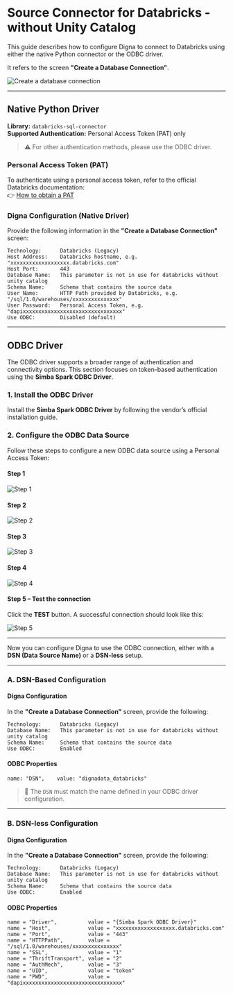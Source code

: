 # Source Connector for Databricks - without Unity Catalog

This guide describes how to configure Digna to connect to Databricks using either the native Python connector or the ODBC driver.

It refers to the screen **"Create a Database Connection"**.

![Create a database connection](images/data_source_config_input_mask.png)

---

## Native Python Driver

**Library:** `databricks-sql-connector`  
**Supported Authentication:** Personal Access Token (PAT) only

> ⚠️ For other authentication methods, please use the ODBC driver.

### Personal Access Token (PAT)

To authenticate using a personal access token, refer to the official Databricks documentation:  
👉 [How to obtain a PAT](https://docs.databricks.com/aws/en/dev-tools/auth/pat)

### Digna Configuration (Native Driver)

Provide the following information in the **"Create a Database Connection"** screen:

```
Technology:      Databricks (Legacy)
Host Address:    Databricks hostname, e.g. "xxxxxxxxxxxxxxxxxxx.databricks.com"
Host Port:       443
Database Name:   This parameter is not in use for databricks without unity catalog
Schema Name:     Schema that contains the source data
User Name:       HTTP Path provided by Databricks, e.g. "/sql/1.0/warehouses/xxxxxxxxxxxxxxx"
User Password:   Personal Access Token, e.g. "dapixxxxxxxxxxxxxxxxxxxxxxxxxxxxxxxx"
Use ODBC:        Disabled (default)
```

---

## ODBC Driver

The ODBC driver supports a broader range of authentication and connectivity options. This section focuses on token-based authentication using the **Simba Spark ODBC Driver**.

### 1. Install the ODBC Driver

Install the **Simba Spark ODBC Driver** by following the vendor’s official installation guide.

### 2. Configure the ODBC Data Source

Follow these steps to configure a new ODBC data source using a Personal Access Token:

#### Step 1
![Step 1](images/databricks/create_odbc_data_source_step1.png)

#### Step 2
![Step 2](images/databricks/create_odbc_data_source_step2.png)

#### Step 3
![Step 3](images/databricks/create_odbc_data_source_step3.png)

#### Step 4
![Step 4](images/databricks/create_odbc_data_source_step4.png)

#### Step 5 – Test the connection

Click the **TEST** button. A successful connection should look like this:

![Step 5](images/databricks/create_odbc_data_source_step5.png)

---

Now you can configure Digna to use the ODBC connection, either with a **DSN (Data Source Name)** or a **DSN-less** setup.

---

### A. DSN-Based Configuration

#### Digna Configuration

In the **"Create a Database Connection"** screen, provide the following:

```
Technology:      Databricks (Legacy)
Database Name:   This parameter is not in use for databricks without unity catalog
Schema Name:     Schema that contains the source data
Use ODBC:        Enabled
```

#### ODBC Properties

```
name: "DSN",    value: "dignadata_databricks"
```

> 🔹 The `DSN` must match the name defined in your ODBC driver configuration.

---

### B. DSN-less Configuration

#### Digna Configuration

In the **"Create a Database Connection"** screen, provide the following:

```
Technology:      Databricks (Legacy)
Database Name:   This parameter is not in use for databricks without unity catalog
Schema Name:     Schema that contains the source data
Use ODBC:        Enabled
```

#### ODBC Properties

```
name = "Driver",          value = "{Simba Spark ODBC Driver}"
name = "Host",            value = "xxxxxxxxxxxxxxxxxxx.databricks.com"
name = "Port",            value = "443"
name = "HTTPPath",        value = "/sql/1.0/warehouses/xxxxxxxxxxxxxxx"
name = "SSL",             value = "1"
name = "ThriftTransport", value = "2"
name = "AuthMech",        value = "3"
name = "UID",             value = "token"
name = "PWD",             value = "dapixxxxxxxxxxxxxxxxxxxxxxxxxxxxxxxx"
```
